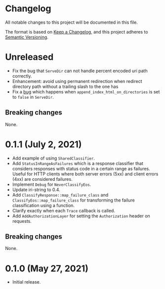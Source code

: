 # Changelog

All notable changes to this project will be documented in this file.

The format is based on [Keep a Changelog](https://keepachangelog.com/en/1.0.0/),
and this project adheres to [Semantic Versioning](https://semver.org/spec/v2.0.0.html).

# Unreleased

- Fix the bug that `ServeDir` can not handle percent encoded uri path correctly.
- Enhancement: avoid using permanent redirection when redirect directory path without a trailing slash to the one has
- Fix a [bug](https://github.com/tower-rs/tower-http/issues/121) which happens when `append_index_html_on_directories` is set to `false` in `ServeDir`.

## Breaking changes

None.

# 0.1.1 (July 2, 2021)

- Add example of using `SharedClassifier`.
- Add `StatusInRangeAsFailures` which is a response classifier that considers
  responses with status code in a certain range as failures. Useful for HTTP
  clients where both server errors (5xx) and client errors (4xx) are considered
  failures.
- Implement `Debug` for `NeverClassifyEos`.
- Update iri-string to 0.4.
- Add `ClassifyResponse::map_failure_class` and `ClassifyEos::map_failure_class`
  for transforming the failure classification using a function.
- Clarify exactly when each `Trace` callback is called.
- Add `AddAuthorizationLayer` for setting the `Authorization` header on
  requests.

## Breaking changes

None.

# 0.1.0 (May 27, 2021)

- Initial release.
